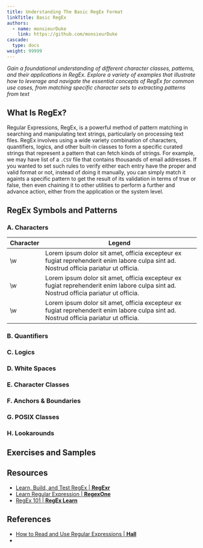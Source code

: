 ```yaml
---
title: Understanding The Basic RegEx Format
linkTitle: Basic RegEx
authors:
  - name: monsieurDuke
    link: https://github.com/monsieurDuke
cascade:
  type: docs
weight: 99999
---
```

*Gain a foundational understanding of different character classes, patterns, and their applications in RegEx. Explore a variety of examples that illustrate how to leverage and navigate the essential concepts of RegEx for common use cases, from matching specific character sets to extracting patterns from text* 
<!--more-->

## What Is RegEx?
Regular Expressions, RegEx, is a powerful method of pattern matching in searching and manipulating text strings, particularly on processing text files. RegEx involves using a wide variety combination of characters, quantifiers, logics, and other built-in classes to form a specific curated strings that represent a pattern that can fetch kinds of strings. For example, we may have list of a ```.CSV``` file that contains thousands of email addresses. If you wanted to set such rules to verify either each entry have the proper and valid format or not, instead of doing it manually, you can simply match it againts a specific pattern to get the result of its validation in terms of true or false, then even chaining it to other utilities to perform a further and advance action, either from the application or the system level. 

## RegEx Symbols and Patterns
### A. Characters
| Character   | Legend   
| --------  | -------- 
| \w | Lorem ipsum dolor sit amet, officia excepteur ex fugiat reprehenderit enim labore culpa sint ad. Nostrud officia pariatur ut officia. 
| \w | Lorem ipsum dolor sit amet, officia excepteur ex fugiat reprehenderit enim labore culpa sint ad. Nostrud officia pariatur ut officia. 
| \w | Lorem ipsum dolor sit amet, officia excepteur ex fugiat reprehenderit enim labore culpa sint ad. Nostrud officia pariatur ut officia. 

### B. Quantifiers
### C. Logics
### D. White Spaces
### E. Character Classes
### F. Anchors & Boundaries
### G. POSIX Classes
### H. Lookarounds

## Exercises and Samples

## Resources
- [Learn, Build, and Test RegEx | **RegExr**](https://regexr.com/)
- [Learn Regular Expression | **RegexOne**](https://regexone.com/)
- [RegEx 101 | **RegEx Learn**](https://regexlearn.com/learn/regex101)

## References
- [How to Read and Use Regular Expressions | **Hall**](https://www.hallme.com/blog/the-power-of-regular-expressions/)
-  
